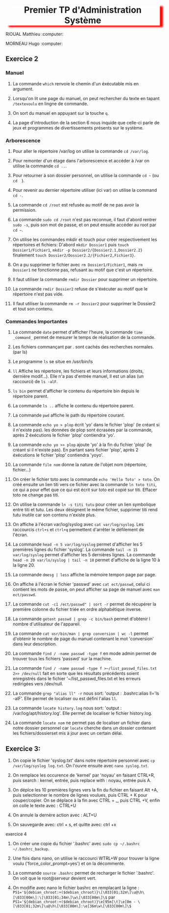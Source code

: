 <h1 align="center" style="box-shadow: 10px 5px 5px red">Premier TP d'Administration Système</h1>                                   
<p>RIOUAL Matthieu :computer:</p>
<p>MORNEAU Hugo :computer:</P>


## Exercice 2

### Manuel

1. La commande `which` renvoie le chemin d'un éxécutable mis en argument.

2. Lorsqu'on lit une page du manuel, on peut rechercher du texte en tapant `/textevoulu` en lingne de commande.

3. On sort du manuel en appuyant sur la touche `q`.

4. La page d'introduction de la section 6 nous inquide que celle-ci parle de jeux et programmes de divertissements présents sur le système.

### Arborescence

1. Pour aller le répertoire /var/log on utilise la commande `cd /var/log`.

2. Pour remonter d'un étage dans l'arborescence et accéder à /var on utilise la commande `cd ..`.

3. Pour retourner à son dossier personnel, on utilise la commande `cd ~` (ou `cd  `).

4. Pour revenir au dernier répertoire utiliser (ici var) on utilise la command `cd -`.

5. La commande `cd /root` est refusée au motif de ne pas avoir la permission.

6. La commande `sudo cd /root` n'est pas reconnue, il faut d'abord rentrer `sudo -s`, puis son mot de passe, et on peut ensuite accéder au root par `cd ~`.

7. On utilise les commandes mkdir et touch pour créer respectivement les répertoires et fichiers: D'abord `mkdir Dossier1`
puis `touch Dossier1/Fichier1`,
`mkdir -p Dossier2/{Dossier2.1,Dossier2.2}`
finalement `touch Dossier2/Dossier2.2/{Fichier2,Fichier3}`.

8. On a pu supprimer le fichier avec `rm Dossier1/Fichier1`, mais `rm Dossier1` ne fonctionne pas, refusant au motif que c'est un répertoire.

9. Il faut utiliser la commande `rmdir Dossier` pour supprimer un répertoire.

10. La commande `rmdir Dossier2` refuse de s'éxécuter au motif que le répertoire n'est pas vide.

11. Il faut utiliser la commande `rm -r Dossier2` pour supprimer le Dossier2 et tout son contenu.

### Commandes Importantes

1. La commande `date` permet d'afficher l'heure, la commande `time _command_` permet de mesurer le temps de réalisation de la commande.

2. Les fichiers commançant par . sont cachés des recherches normales. (par ls)

3. Le programme `ls` se situe en /usr/bin/ls

4. `ll` Affiche les répertoire, les fichiers et leurs informations (droits, dernière modif...). Elle n'a pas d'entrée manuel, ll est un alias (un raccourci) de `ls -alF`.

5. `ls bin` permet d'afficher le contenu du répertoire bin depuis le répertoire parent.

6. La commande `ls ..` affiche le contenu du répertoire parent.

7. La commande `pwd` affiche le path du répertoire courant.

8. La commande `echo yo > plop` écrit 'yo' dans le fichier 'plop' (le créant si il n'existe pas). les données de plop sont écrasées par la commande, après 2 éxécutions le fichier 'plop' contiendra 'yo'.

9. La commande `echo yo >> plop` ajoute 'yo' à la fin du fichier 'plop' (le créant si il n'existe pas). En partant sans fichier 'plop', après 2 éxécutions le fichier 'plop' contiendra 'yoyo'.

10. La commande `file nom` donne la nature de l'objet nom (répertoire, fichier...)

11. On créer le fichier toto avec la commande `echo 'Hello Toto' > toto`. On créé ensuite un lien titi vers ce fichier
avec la commande `ln toto titi`, ce qui a pour effet que ce qui est écrit sur toto est copié sur titi. Effacer toto ne change pas titi.

12. On utilise la commande `ln -s titi tutu` pour créer un lien symbolique entre titi et tutu. Les deux désignent le même fichier, supprimer titi rend tutu inutile car son contenu n'existe plus.

13. On affiche à l'écran var/log/syslog avec `cat var/log/syslog`. Les raccourcis `ctrl+s` et `ctrl+q` permettent d'arrêter le défilement de l'écran.

14. La commande `head -n 5 var/log/syslog` permet d'afficher les 5 premières lignes du fichier 'syslog'.
La commande `tail -n 15 var/log/syslog` permet d'afficher les 5 dernières lignes.
La commande `head -n 20 var/lo/syslog | tail -n 10` permet d'affiche de la ligne 10 à la ligne 20.

15. La commande `dmesg | less` affiche la mémoire tempon page par page.

16. On affiche à l'écran le fichier 'passwd' avec `cat ect/passwd`, celui ci contient les mots de passe, on peut afficher sa page de manuel avec `man ect/passwd`.

17. La commande `cut -c1 /ect/passwd" | sort -r` permet de récupérer la première colonne du fichier triée en ordre alphabétique inverse.

18. La commande `getent passwd | grep -c bin/bash` permet d'obtenir l nombre d'utilisateur de l'appareil.

19. La commande `cat usr/bin/man | grep conversion | wc -l` permet d'obtenir le nombre de page du manuel contenant le mot 'conversion' dans leur description.

20. La commande `find / -name passwd -type f` en mode admin permet de trouver tous les fichiers 'passwd' sur la machine.

21. La commande `find / -name passwd -type f >~/list_passwd_files.txt 2>> /dev/null` fait en sorte que les résultats précédents soient enregistrés dans le fichier '~/list_passwd_files.txt et les erreurs redirigées vers /dev/null.

22) La commande `grep "alias ll" -r` nous sort: 'output : .bashrc:alias ll='ls -alF'. Elle permet de localiser ou est défini l'alias `ll`.

23) La commande `locate history.log` nous sort: 'output : /var/log/apt/history.log'. Elle permet de localiser le fichier history.log.

24) La commande `locate nom` ne permet pas de localiser un fichier dans notre dossier personnel car `locate` cherche dans un dossier
contenant les fichiers/dossierset mis à jour avec un certain délai.

## Exercice 3:

1) On copie le fichier 'syslog.txt' dans notre répertoire personnel avec `cp /var/log/syslog log.txt`. On l'ouvre ensuite avec `nano syslog.txt`.

2) On remplace les occurence de 'kernel' par 'noyau' en faisant CTRL+R, puis search : kernel, entrée, puis replace with : noyau, entrée puis A.

3) On déplce les 10 premières lignes vers la fin du fichier en faisant Alt +A, puis selectionner le nombre de lignes voulues, puis CTRL + K pour couper/copier. On se déplace à la fin avec CTRL + \_, puis CTRL +V, enfin on colle le texte avec : CTRL+U

4) On annule la dernère action avec : ALT+U

5) On sauvegarde avec: ctrl + s, et quitte avec: ctrl +x

exercice 4 

1) On créer une copie du fichier '.bashrc' avec `sudo cp ~/.bashrc ~/.bashrc_backup`.

2) Une fois dans nano, on utilise le raccourci WTRL+W pour trouver la ligne voulu ('force_color_prompt=yes') et on la décommente.

3) La commande `source .bashrc` permet de recharger le fichier '.bashrc'. On voit que le root@serveur devient vert. 

4) On modifie avec nano le fichier bashrc en remplacant la ligne :
    `PS1='${debian_chroot:+($debian_chroot)}\[\033[01;32m\]\u@\h\[\033[00m\]:\[\033[01;34m\]\w\[\033[00m\]\$`
par
    `PS1='${debian_chroot:+($debian_chroot)}\e[95m[\t]\e[0m - \[\033[01;32m\]\u@\h\[\033[00m\]:\e[36m\w\[\033[00m\]\$`

